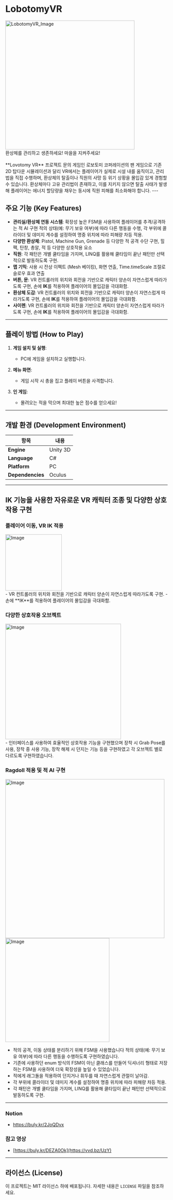 # LobotomyVR
<img width="401" alt="LobotomyVR_Image" src="https://github.com/user-attachments/assets/3da88597-eba7-4638-9dcc-ee01b1dad83a" />
</br>
환상체를 관리하고 생존하세요!
마을을 지켜주세요!<br>
<br>
**Lovotomy VR** 프로젝트 문의 게임인 로보토미 코퍼레이션의 팬 게임으로 
기존 2D 탑다운 시뮬레이션과 달리
VR에서는 플레이어가 실제로 시설 내를 움직이고, 관리법을 직접 수행하며, 환상체의 탈출이나 직원의 사망 등 위기 상황을 몰입감 있게 경험할 수 있습니다.
환상체마다 고유 관리법이 존재하고, 이를 지키지 않으면 탈출 사태가 발생해 플레이어는 에너지 할당량을 채우는 동시에 직원 피해를 최소화해야 합니다.
---

## 주요 기능 (Key Features)

- **관리실/환상체 연동 시스템**: 확장성 높은 FSM을 사용하여 플레이어를 추격/공격하는 적 AI 구현 적의 상태(예: 무기 보유 여부)에 따라 다른 행동을 수행, 각 부위에 콜라이더 및 데미지 계수를 설정하여 명중 위치에 따라 피해량 차등 적용.
- **다양한 환상체**: Pistol, Machine Gun, Grenade 등 다양한 적 공격 수단 구현, 힐팩, 탄창, 총알, 적 등 다양한 상호작용 요소
- **직원**: 각 패턴은 개별 쿨타임을 가지며, LINQ를 활용해 쿨타임이 끝난 패턴만 선택적으로 발동하도록 구현.
- **맵 기믹**: 사용 시 잔상 이펙트 (Mesh 베이킹), 화면 연출, Time.timeScale 조절로 슬로우 효과 연출
- **버튼, 문**: VR 컨트롤러의 위치와 회전을 기반으로 캐릭터 양손이 자연스럽게 따라가도록 구현, 손에 **IK**를 적용하여 플레이어의 몰입감을 극대화함.
- **환상체 도감**: VR 컨트롤러의 위치와 회전을 기반으로 캐릭터 양손이 자연스럽게 따라가도록 구현, 손에 **IK**를 적용하여 플레이어의 몰입감을 극대화함.
- **사이렌**: VR 컨트롤러의 위치와 회전을 기반으로 캐릭터 양손이 자연스럽게 따라가도록 구현, 손에 **IK**를 적용하여 플레이어의 몰입감을 극대화함.
---

## 플레이 방법 (How to Play)

1. **게임 설치 및 실행**:
   - PC에 게임을 설치하고 실행합니다.

2. **메뉴 화면**:
   - 게임 시작 시 총을 집고 플레이 버튼을 사격합니다. 
3. **인 게임**:
   - 몰려오는 적을 막으며 최대한 높은 점수를 얻으세요!   
---

## 개발 환경 (Development Environment)

| 항목              | 내용                          |
|-------------------|------------------------------|
| **Engine**          | Unity 3D                     |
| **Language**          | C#                           |
| **Platform**        | PC              |
| **Dependencies**     | Oculus          |

---

## IK 기능을 사용한 자유로운 VR 캐릭터 조종 및 다양한 상호작용 구현  

### 플레이어 이동, VR IK 적용
<img width="175" alt="Image" src="https://github.com/user-attachments/assets/96433834-cfeb-49b0-b91a-fa385a1acdcb" />
<br>
- VR 컨트롤러의 위치와 회전을 기반으로 캐릭터 양손이 자연스럽게 따라가도록 구현.
- 손에 **IK**를 적용하여 플레이어의 몰입감을 극대화함.
  
### 다양한 상호작용 오브젝트
<img width="359" alt="Image" src="https://github.com/user-attachments/assets/76918879-b2ba-407c-abe2-4439b9cbe119" />
<br>
- 인터페이스를 사용하여 효율적인 상호작용 기능을 구현했으며 장착 시 Grab Pose를 사용, 장착 중 사용 기능, 장착 해제 시 던지는 기능 등을 구현하였고 각 오브젝트 별로 다르도록 구현하였습니다.

### Ragdoll 적용 및 적 AI 구현
<img width="494" alt="Image" src="https://github.com/user-attachments/assets/f5610d3a-f7d4-49fd-a8f7-f5bcc5474491" /><br>
<img width="323" alt="Image" src="https://github.com/user-attachments/assets/546b4b32-c908-42cf-9d44-3053961d66e5" />
<br>
- 적의 공격, 이동 상태를 분리하기 위해 FSM을 사용했습니다 적의 상태(예: 무기 보유 여부)에 따라 다른 행동을 수행하도록 구현하였습니다. 
- 기존에 사용하던 enum 방식의 FSM이 아닌 클래스를 만들어 딕셔너리 형태로 저장하는 FSM을 사용하여 더욱 확장성을 높일 수 있었습니다.
- 적에게 래그돌을 적용하여 던지거나 휘두를 때 자연스럽게 관절이 날아감.
- 각 부위에 콜라이더 및 데미지 계수를 설정하여 명중 위치에 따라 피해량 차등 적용.
- 각 패턴은 개별 쿨타임을 가지며, LINQ를 활용해 쿨타임이 끝난 패턴만 선택적으로 발동하도록 구현.

---
### Notion 
- https://buly.kr/2JoQDvx
### 참고 영상
- [https://buly.kr/DEZA0Ok](https://vvd.bz/UzY)
---

## 라이선스 (License)

이 프로젝트는 MIT 라이선스 하에 배포됩니다. 자세한 내용은 `LICENSE` 파일을 참조하세요.

